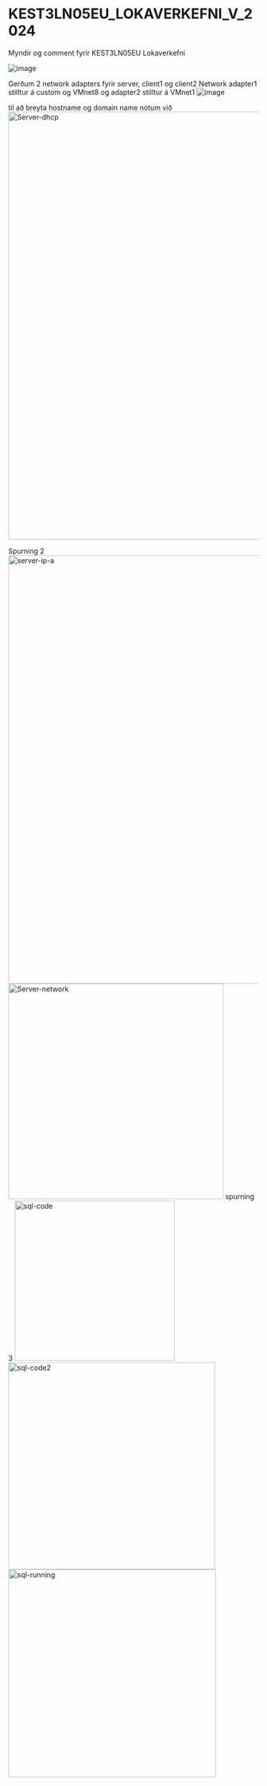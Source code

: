 # KEST3LN05EU_LOKAVERKEFNI_V_2024
Myndir og comment fyrir KEST3LN05EU Lokaverkefni

![image](https://github.com/5Kall/KEST3LN05EU_LOKAVERKEFNI_V_2024/assets/89195445/a368021f-4314-4180-a625-7bf87c93eabc)


Gerðum 2 network adapters fyrir server, client1 og client2
Network adapter1 stilltur á custom og VMnet8 og adapter2 stilltur á VMnet1
![image](https://github.com/5Kall/KEST3LN05EU_LOKAVERKEFNI_V_2024/assets/89195445/a6c5c729-b7e9-409d-a22c-4ce6a9e36849)


til að breyta hostname og domain name notum við
<img width="860" alt="Server-dhcp" src="https://github.com/5Kall/KEST3LN05EU_LOKAVERKEFNI_V_2024/assets/89195445/5a31cf3a-d832-4eb9-864a-80a3de9dac2b">

Spurning 2
<img width="861" alt="server-ip-a" src="https://github.com/5Kall/KEST3LN05EU_LOKAVERKEFNI_V_2024/assets/89195445/1e127d3b-1cb0-41f0-a9f9-06b4b4e050a7">
<img width="433" alt="Server-network" src="https://github.com/5Kall/KEST3LN05EU_LOKAVERKEFNI_V_2024/assets/89195445/c35a875b-9e41-4eb7-ab9c-86e375d62352">
spurning 3
<img width="322" alt="sql-code" src="https://github.com/5Kall/KEST3LN05EU_LOKAVERKEFNI_V_2024/assets/89195445/ee9b6243-6125-4ff2-842a-4631993e0b26">
<img width="416" alt="sql-code2" src="https://github.com/5Kall/KEST3LN05EU_LOKAVERKEFNI_V_2024/assets/89195445/c944dd41-f4ce-4320-a164-70ab546d3c57">
<img width="418" alt="sql-running" src="https://github.com/5Kall/KEST3LN05EU_LOKAVERKEFNI_V_2024/assets/89195445/84120af6-29bd-4192-bf10-7280ad164a27">
